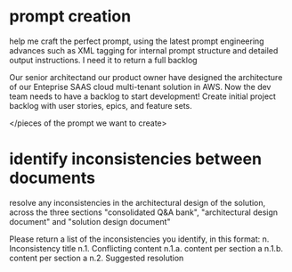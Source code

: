# prompt creation

<task> help me craft the perfect prompt, using the latest prompt engineering advances such as XML tagging for internal prompt structure and detailed output instructions. I need it to return a full backlog</task>

<pieces of the prompt we want to create>

<context>
Our senior architectand our product owner have designed the architecture of our Enteprise SAAS cloud multi-tenant solution in AWS. Now the dev team needs to have a backlog to start development!
</context>

<goal>
Create initial project backlog with user stories, epics, and feature sets.
</goal>

</pieces of the prompt we want to create>




# identify inconsistencies between documents 

<goal> resolve any inconsistencies in the architectural design of the solution, across the three sections "consolidated Q&A bank", "architectural design document" and "solution design document"</goal>

<output instructions >
Please return a list of the inconsistencies you identify, in this format:
n. Inconsistency title
n.1. Conflicting content
n.1.a. content per section a
n.1.b. content per section a
n.2. Suggested resolution
</output instructions >